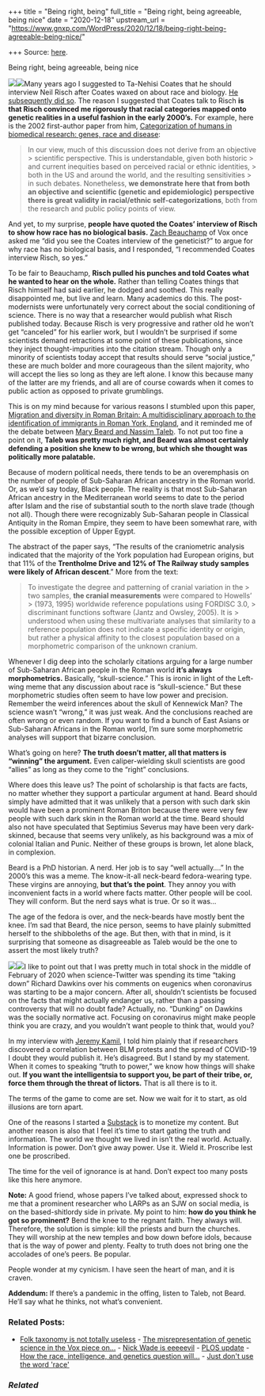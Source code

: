 +++
title = "Being right, being"
full_title = "Being right, being agreeable, being nice"
date = "2020-12-18"
upstream_url = "https://www.gnxp.com/WordPress/2020/12/18/being-right-being-agreeable-being-nice/"

+++
Source: [here](https://www.gnxp.com/WordPress/2020/12/18/being-right-being-agreeable-being-nice/).

Being right, being agreeable, being nice

[![](https://i0.wp.com/www.gnxp.com/WordPress/wp-content/uploads/2020/12/spqr.jpeg?resize=183%2C275&ssl=1)![](https://i0.wp.com/www.gnxp.com/WordPress/wp-content/uploads/2020/12/spqr.jpeg?resize=183%2C275&ssl=1)](https://www.amazon.com/exec/obidos/ASIN/1631492225/geneexpressio-20)Many years ago I suggested to Ta-Nehisi Coates that he should interview Neil Risch after Coates waxed on about race and biology. [He subsequently did so](https://www.theatlantic.com/national/archive/2013/05/race-intelligence-and-genetics-for-curious-dummies/276154/). The reason I suggested that Coates talk to Risch **is that Risch convinced me rigorously that racial categories mapped onto genetic realities in a useful fashion in the early 2000’s.** For example, here is the 2002 first-author paper from him, [Categorization of humans in biomedical research: genes, race and disease](https://link.springer.com/article/10.1186/gb-2002-3-7-comment2007):

> In our view, much of this discussion does not derive from an objective > scientific perspective. This is understandable, given both historic > and current inequities based on perceived racial or ethnic identities, > both in the US and around the world, and the resulting sensitivities > in such debates. Nonetheless, **we demonstrate here that from both an objective and scientific (genetic and epidemiologic) perspective there is great validity in racial/ethnic self-categorizations**, both from the research and public policy points of view.

And yet, to my surprise, **people have quoted the Coates’ interview of Risch to show how race has no biological basis.** [Zach Beauchamp](https://www.vox.com/authors/zack-beauchamp) of Vox once asked me “did you see the Coates interview of the geneticist?” to argue for why race has no biological basis, and I responded, “I recommended Coates interview Risch, so yes.”

To be fair to Beauchamp, **Risch pulled his punches and told Coates what he wanted to hear on the whole.** Rather than telling Coates things that Risch himself had said earlier, he dodged and soothed. This really disappointed me, but live and learn. Many academics do this. The post-modernists were unfortunately very correct about the social conditioning of science. There is no way that a researcher would publish what Risch published today. Because Risch is very progressive and rather old he won’t get “canceled” for his earlier work, but I wouldn’t be surprised if some scientists demand retractions at some point of these publications, since they inject thought-impurities into the citation stream. Though only a minority of scientists today accept that results should serve “social justice,” these are much bolder and more courageous than the silent majority, who will accept the lies so long as they are left alone. I know this because many of the latter are my friends, and all are of course cowards when it comes to public action as opposed to private grumblings.

This is on my mind because for various reasons I stumbled upon this paper, [Migration and diversity in Roman Britain: A multidisciplinary approach to the identification of immigrants in Roman York, England](https://onlinelibrary.wiley.com/doi/abs/10.1002/ajpa.21104), and it reminded me of the debate between [Mary Beard and Nassim Taleb](https://www.theguardian.com/uk-news/2017/aug/06/mary-beard-twitter-abuse-roman-britain-ethnic-diversity). To not put too fine a point on it, **Taleb was pretty much right, and Beard was almost certainly defending a position she knew to be wrong, but which she thought was politically more palatable.**

Because of modern political needs, there tends to be an overemphasis on the number of people of Sub-Saharan African ancestry in the Roman world. Or, as we’d say today, Black people. The reality is that most Sub-Saharan African ancestry in the Mediterranean world seems to date to the period after Islam and the rise of substantial south to the north slave trade (though not all). Though there were recognizably Sub-Saharan people in Classical Antiquity in the Roman Empire, they seem to have been somewhat rare, with the possible exception of Upper Egypt.

The abstract of the paper says, “The results of the craniometric analysis indicated that the majority of the York population had European origins, but that 11% of the **Trentholme Drive and 12% of The Railway study samples were likely of African descent**.” More from the text:

> To investigate the degree and patterning of cranial variation in the > two samples, **the cranial measurements** were compared to Howells’ > (1973, 1995) worldwide reference populations using FORDISC 3.0, > discriminant functions software (Jantz and Owsley, 2005). It is > understood when using these multivariate analyses that similarity to a reference population does not indicate a specific identity or origin, but rather a physical affinity to the closest population based on a morphometric comparison of the unknown cranium.

Whenever I dig deep into the scholarly citations arguing for a large number of Sub-Saharan African people in the Roman world **it’s always morphometrics.** Basically, “skull-science.” This is ironic in light of the Left-wing meme that any discussion about race is “skull-science.” But these morphometric studies often seem to have low power and precision. Remember the weird inferences about the skull of Kennewick Man? The science wasn’t “wrong,” it was just weak. And the conclusions reached are often wrong or even random. If you want to find a bunch of East Asians or Sub-Saharan Africans in the Roman world, I’m sure some morphometric analyses will support that bizarre conclusion.

What’s going on here? **The truth doesn’t matter, all that matters is “winning” the argument.** Even caliper-wielding skull scientists are good “allies” as long as they come to the “right” conclusions.

Where does this leave us? The point of scholarship is that facts are facts, no matter whether they support a particular argument at hand.
Beard should simply have admitted that it was unlikely that a person with such dark skin would have been a prominent Roman Briton because there were very few people with such dark skin in the Roman world at the time. Beard should also not have speculated that Septimius Severus may have been very dark-skinned, because that seems very unlikely, as his background was a mix of colonial Italian and Punic. Neither of these groups is brown, let alone black, in complexion.

Beard is a PhD historian. A nerd. Her job is to say “well actually….” In the 2000’s this was a meme. The know-it-all neck-beard fedora-wearing type. These virgins are annoying, **but that’s the point**. They annoy you with inconvenient facts in a world where facts matter. Other people will be cool. They will conform. But the nerd says what is true. Or so it was…

The age of the fedora is over, and the neck-beards have mostly bent the knee. I’m sad that Beard, the nice person, seems to have plainly submitted herself to the shibboleths of the age. But then, with that in mind, is it surprising that someone as disagreeable as Taleb would be the one to assert the most likely truth?

[![](https://i0.wp.com/www.gnxp.com/WordPress/wp-content/uploads/2020/01/sulla_last.jpeg?resize=181%2C279&ssl=1)![](https://i0.wp.com/www.gnxp.com/WordPress/wp-content/uploads/2020/01/sulla_last.jpeg?resize=181%2C279&ssl=1)](https://www.amazon.com/exec/obidos/ASIN/B000OT7UL4/geneexpressio-20)I like to point out that I was pretty much in total shock in the middle of February of 2020 when science-Twitter was spending its time “taking down” Richard Dawkins over his comments on eugenics when coronavirus was starting to be a major concern. After all, shouldn’t scientists be focused on the facts that might actually endanger us, rather than a passing controversy that will no doubt fade? Actually, no. “Dunking” on Dawkins was the socially normative act. Focusing on coronavirus might make people think you are crazy, and you wouldn’t want people to think that, would you?

In my interview with [Jeremy Kamil](https://razib.substack.com/p/jeremy-kamil-a-virologist-in-the), I told him plainly that if researchers discovered a correlation between BLM protests and the spread of COVID-19 I doubt they would publish it. He’s disagreed. But I stand by my statement. When it comes to speaking “truth to power,” we know how things will shake out. **If you want the intelligentsia to support you, be part of their tribe, or, force them through the threat of lictors.** That is all there is to it.

The terms of the game to come are set. Now we wait for it to start, as old illusions are torn apart.

One of the reasons I started a [Substack](https://razib.substack.com/) is to monetize my content. But another reason is also that I feel it’s time to start gating the truth and information. The world we thought we lived in isn’t the real world. Actually. Information is power. Don’t give away power. Use it. Wield it. Proscribe lest one be proscribed.

The time for the veil of ignorance is at hand. Don’t expect too many posts like this here anymore.

**Note:** A good friend, whose papers I’ve talked about, expressed shock to me that a prominent researcher who LARPs as an SJW on social media, is on the based-shitlordy side in private. My point to him: **how do you think he got so prominent?** Bend the knee to the regnant faith. They always will. Therefore, the solution is simple: kill the priests and burn the churches. They will worship at the new temples and bow down before idols, because that is the way of power and plenty. Fealty to truth does not bring one the accolades of one’s peers. Be popular.

People wonder at my cynicism. I have seen the heart of man, and it is craven.

**Addendum:** If there’s a pandemic in the offing, listen to Taleb, not Beard. He’ll say what he thinks, not what’s convenient.

### Related Posts:

- [Folk taxonomy is not totally
  useless](https://www.gnxp.com/WordPress/2014/05/20/folk-taxonomy-is-not-totally-useless/) - [The misrepresentation of genetic science in the Vox piece
  on…](https://www.gnxp.com/WordPress/2017/05/18/the-misrepresentation-of-genetic-science-in-the-vox-piece-on-race-and-iq/) - [Nick Wade is
  eeeeevil](https://www.gnxp.com/WordPress/2007/09/19/nick-wade-is-eeeeevil/) - [PLOS update](https://www.gnxp.com/WordPress/2005/06/18/plos-update/) - [How the race, intelligence, and genetics question
  will…](https://www.gnxp.com/WordPress/2013/05/28/how-the-race-intelligence-and-genetics-question-will-semi-resolve-within-the-next-10-years/) - [Just don't use the word
  'race'](https://www.gnxp.com/WordPress/2007/04/07/just-don-t-use-the-word-race/)

### *Related*

[](https://www.addtoany.com/add_to/facebook?linkurl=https%3A%2F%2Fwww.gnxp.com%2FWordPress%2F2020%2F12%2F18%2Fbeing-right-being-agreeable-being-nice%2F&linkname=Being%20right%2C%20being%20agreeable%2C%20being%20nice "Facebook")[](https://www.addtoany.com/add_to/twitter?linkurl=https%3A%2F%2Fwww.gnxp.com%2FWordPress%2F2020%2F12%2F18%2Fbeing-right-being-agreeable-being-nice%2F&linkname=Being%20right%2C%20being%20agreeable%2C%20being%20nice "Twitter")[](https://www.addtoany.com/add_to/email?linkurl=https%3A%2F%2Fwww.gnxp.com%2FWordPress%2F2020%2F12%2F18%2Fbeing-right-being-agreeable-being-nice%2F&linkname=Being%20right%2C%20being%20agreeable%2C%20being%20nice "Email")[](https://www.addtoany.com/share)
